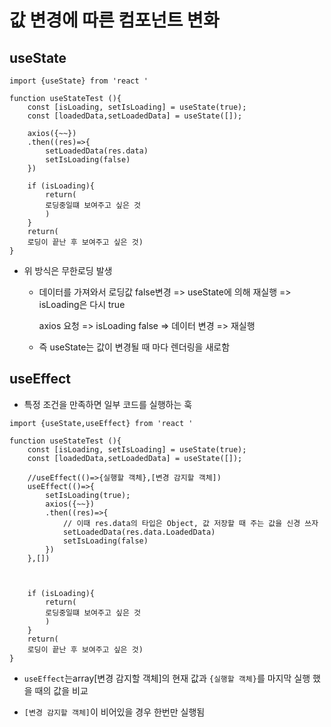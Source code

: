 # 값 변경에 따른 컴포넌트 변화

## useState

```react
import {useState} from 'react '

function useStateTest (){
    const [isLoading, setIsLoading] = useState(true);
    const [loadedData,setLoadedData] = useState([]);
    
    axios({~~})
    .then((res)=>{
        setLoadedData(res.data)
    	setIsLoading(false)
    })
    
    if (isLoading){
        return(
        로딩중일떄 보여주고 싶은 것
        )
    }
   	return(
    로딩이 끝난 후 보여주고 싶은 것)
}
```

- 위 방식은 무한로딩 발생

  - 데이터를 가져와서 로딩값 false변경 => useState에 의해 재실행 => isLoading은 다시 true

    axios 요청 => isLoading false => 데이터 변경 => 재실행

  - 즉 useState는 값이 변경될 때 마다 렌더링을 새로함



## useEffect

- 특정 조건을 만족하면 일부 코드를 실행하는 훅

```react
import {useState,useEffect} from 'react '

function useStateTest (){
    const [isLoading, setIsLoading] = useState(true);
    const [loadedData,setLoadedData] = useState([]);
    
    //useEffect(()=>{실행할 객체},[변경 감지할 객체])
    useEffect(()=>{
        setIsLoading(true);
        axios({~~})
        .then((res)=>{
            // 이때 res.data의 타입은 Object, 값 저장할 때 주는 값을 신경 쓰자
            setLoadedData(res.data.LoadedData)
            setIsLoading(false)
        })
    },[])
    
    
    
    if (isLoading){
        return(
        로딩중일떄 보여주고 싶은 것
        )
    }
   	return(
    로딩이 끝난 후 보여주고 싶은 것)
}
```

- `useEffect`는array[변경 감지할 객체]의 현재 값과 `{실행할 객체}`를 마지막 실행 했을 때의 값을 비교 

- `[변경 감지할 객체]`이 비어있을 경우 한번만 실행됨